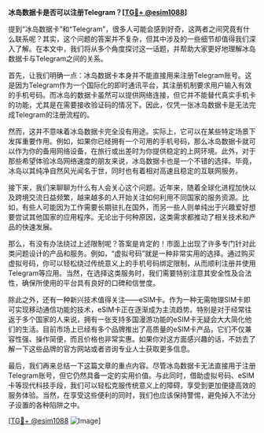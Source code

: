 **冰岛数据卡是否可以注册Telegram？[[TG💪+ @esim1088](https://t.me/s/esim1088)]**

提到“冰岛数据卡”和“Telegram”，很多人可能会感到好奇，这两者之间究竟有什么联系呢？其实，这个问题的答案并不复杂，但其中涉及的一些细节却值得我们深入了解。在本文中，我们将从多个角度探讨这一话题，并帮助大家更好地理解冰岛数据卡与Telegram之间的关系。

首先，让我们明确一点：冰岛数据卡本身并不能直接用来注册Telegram账号。这是因为Telegram作为一个国际化的即时通讯平台，其注册机制要求用户输入有效的手机号码。而冰岛的数据卡虽然可以提供网络连接，但它并不能替代真实手机卡的功能，尤其是在需要接收验证码的情况下。因此，仅凭一张冰岛数据卡是无法完成Telegram的注册流程的。

然而，这并不意味着冰岛数据卡完全没有用途。实际上，它可以在某些特定场景下发挥重要作用。例如，如果你已经拥有一个可用的手机号码，那么冰岛数据卡就可以作为你的备用网络设备，在旅行或出差时为你提供稳定的上网环境。此外，对于那些希望体验冰岛网络速度的朋友来说，冰岛数据卡也是一个不错的选择。毕竟，冰岛以其纯净自然风光闻名于世，同时也有着相对高速且稳定的互联网服务。

接下来，我们来聊聊为什么有人会关心这个问题。近年来，随着全球化进程加快以及跨境交流日益频繁，越来越多的人开始关注如何利用不同国家的服务资源。比如，有些人可能因为工作需要长期驻扎在国外，而另一些人则单纯出于兴趣爱好想要尝试其他国家的应用程序。无论出于何种原因，这类需求都推动了相关技术和产品的快速发展。

那么，有没有办法绕过上述限制呢？答案是肯定的！市面上出现了许多专门针对此类问题设计的产品和服务。例如，“虚拟号码”就是一种非常实用的选择。通过购买虚拟号码，你可以轻松绕过传统意义上的手机号码绑定限制，从而顺利注册并使用Telegram等应用。当然，在选择这类服务时，我们需要特别注意其安全性及合法性，确保所使用的平台具有良好的口碑和信誉度。

除此之外，还有一种新兴技术值得关注——eSIM卡。作为一种无需物理SIM卡即可实现移动通信功能的技术，eSIM卡正在逐渐成为主流趋势。特别是对于经常往返于多个国家的人来说，拥有一张支持多国漫游功能的eSIM卡无疑会大大简化他们的生活。目前市场上已经有多个品牌推出了高质量的eSIM卡产品，它们不仅兼容性强、操作简便，而且价格也非常实惠。如果你对这方面感兴趣的话，不妨去了解一下这些品牌的官方网站或者咨询专业人士获取更多信息。

最后，我们再来总结一下这篇文章的重点内容。尽管冰岛数据卡无法直接用于注册Telegram账号，但它仍然具备一定的实用价值。与此同时，借助虚拟号码、eSIM卡等现代科技手段，我们可以轻松克服传统意义上的障碍，享受到更加便捷高效的服务体验。当然，在享受这些便利的同时，我们也应该保持警惕，避免掉入不法分子设置的各种陷阱之中。

[[TG💪+ @esim1088](https://t.me/s/esim1088) ![Image](https://i.postimg.cc/4NQfJmqS/Snipaste-2025-05-13-00-14-12.png)]